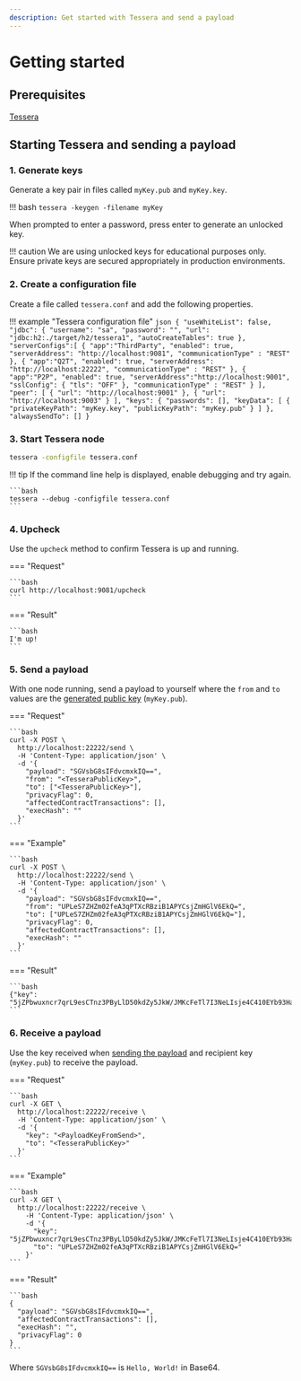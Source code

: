 ```yaml
---
description: Get started with Tessera and send a payload
---
```


# Getting started

## Prerequisites

[Tessera](DistributionJar.md)

## Starting Tessera and sending a payload

### 1. Generate keys

Generate a key pair in files called `myKey.pub` and `myKey.key`.

!!! bash
    ```
    tessera -keygen -filename myKey
    ```

When prompted to enter a password, press enter to generate an unlocked key.

!!! caution
    We are using unlocked keys for educational purposes only. Ensure private keys are secured appropriately
    in production environments.

### 2. Create a configuration file

Create a file called `tessera.conf` and add the following properties.

!!! example "Tessera configuration file"
    ```json
    {
       "useWhiteList": false,
       "jdbc": {
           "username": "sa",
           "password": "",
           "url": "jdbc:h2:./target/h2/tessera1",
           "autoCreateTables": true
       },
       "serverConfigs":[
           {
               "app":"ThirdParty",
               "enabled": true,
               "serverAddress": "http://localhost:9081",
               "communicationType" : "REST"
           },
           {
               "app":"Q2T",
               "enabled": true,
               "serverAddress": "http://localhost:22222",
               "communicationType" : "REST"
           },
           {
               "app":"P2P",
               "enabled": true,
               "serverAddress":"http://localhost:9001",
               "sslConfig": {
                   "tls": "OFF"
               },
               "communicationType" : "REST"
           }
       ],
       "peer": [
           {
               "url": "http://localhost:9001"
           },
           {
               "url": "http://localhost:9003"
           }
       ],
        "keys": {
            "passwords": [],
            "keyData": [
                {
                    "privateKeyPath": "myKey.key",
                    "publicKeyPath": "myKey.pub"
                }
            ]
       },
       "alwaysSendTo": []
    }
    ```

### 3. Start Tessera node

```bash
tessera -configfile tessera.conf
```

!!! tip
    If the command line help is displayed, enable debugging and try again.

    ```bash
    tessera --debug -configfile tessera.conf
    ```

### 4. Upcheck

Use the `upcheck` method to confirm Tessera is up and running.

=== "Request"

    ```bash
    curl http://localhost:9081/upcheck
    ```

=== "Result"

    ```bash
    I'm up!
    ```

### 5. Send a payload

With one node running, send a payload to yourself where the `from` and `to` values are the
[generated public key](#1-generate-keys) (`myKey.pub`).

=== "Request"

    ```bash
    curl -X POST \
      http://localhost:22222/send \
      -H 'Content-Type: application/json' \
      -d '{
        "payload": "SGVsbG8sIFdvcmxkIQ==",
        "from": "<TesseraPublicKey>",
        "to": ["<TesseraPublicKey>"],
        "privacyFlag": 0,
        "affectedContractTransactions": [],
        "execHash": ""
      }'
    ```

=== "Example"

    ```bash
    curl -X POST \
      http://localhost:22222/send \
      -H 'Content-Type: application/json' \
      -d '{
        "payload": "SGVsbG8sIFdvcmxkIQ==",
        "from": "UPLeS7ZHZm02feA3qPTXcRBziB1APYCsjZmHGlV6EkQ=",
        "to": ["UPLeS7ZHZm02feA3qPTXcRBziB1APYCsjZmHGlV6EkQ="],
        "privacyFlag": 0,
        "affectedContractTransactions": [],
        "execHash": ""
      }'
    ```

=== "Result"

    ```bash
    {"key": "5jZPbwuxncr7qrL9esCTnz3PByLlD50kdZy5JkW/JMKcFeTl7I3NeLIsje4C410EYb93HabhddoAVGpwgYF1LQ=="}
    ```

### 6. Receive a payload

Use the key received when [sending the payload](#5-send-a-payload) and recipient key (`myKey.pub`)
to receive the payload.

=== "Request"

    ```bash
    curl -X GET \
      http://localhost:22222/receive \
      -H 'Content-Type: application/json' \
      -d '{
        "key": "<PayloadKeyFromSend>",
        "to": "<TesseraPublicKey>"
      }'
    ```

=== "Example"

    ```bash
    curl -X GET \
      http://localhost:22222/receive \
        -H 'Content-Type: application/json' \
        -d '{
          "key": "5jZPbwuxncr7qrL9esCTnz3PByLlD50kdZy5JkW/JMKcFeTl7I3NeLIsje4C410EYb93HabhddoAVGpwgYF1LQ==",
          "to": "UPLeS7ZHZm02feA3qPTXcRBziB1APYCsjZmHGlV6EkQ="
        }'
    ```

=== "Result"

    ```bash
    {
      "payload": "SGVsbG8sIFdvcmxkIQ==",
      "affectedContractTransactions": [],
      "execHash": "",
      "privacyFlag": 0
    }
    ```

Where `SGVsbG8sIFdvcmxkIQ==` is `Hello, World!` in Base64.
